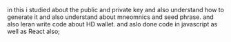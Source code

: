 in this i studied about the public and private key and also understand how to generate it and also understand about mneomnics and seed phrase. and also leran write code about HD wallet.
and aslo done code in javascript as well as React also;
